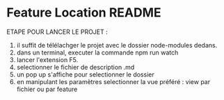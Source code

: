 # Feature Location README

ETAPE POUR LANCER LE PROJET : 

1. il suffit de télélachger le projet avec le dossier node-modules dedans. 
2. dans un terminal, executer la commande npm run watch 
3. lancer l'extension F5.
4. selectionner le fichier de description .md
5. un pop up s'affiche pour selectionner le dossier 
6. en manipulant les paramètres selectionner la vue préféré : view par fichier ou par feature 

